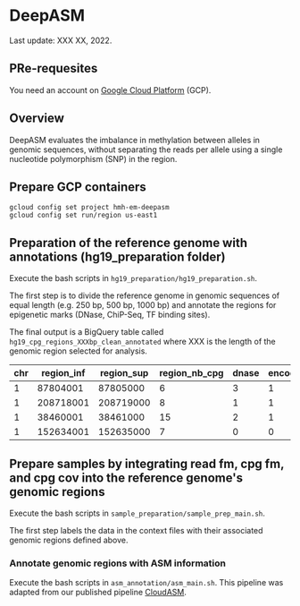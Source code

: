 # DeepASM

Last update: XXX XX, 2022.

## PRe-requesites

You need an account on [Google Cloud Platform](https://cloud.google.com/) (GCP).

## Overview

DeepASM evaluates the imbalance in methylation between alleles in genomic sequences, without separating the reads per allele using a single nucleotide polymorphism (SNP) in the region.

## Prepare GCP containers

```
gcloud config set project hmh-em-deepasm
gcloud config set run/region us-east1
```

## Preparation of the reference genome with annotations (hg19_preparation folder)

Execute the bash scripts in `hg19_preparation/hg19_preparation.sh`.

The first step is to divide the reference genome in genomic sequences of equal length (e.g. 250 bp, 500 bp, 1000 bp) and annotate the regions for epigenetic marks (DNase, ChiP-Seq, TF binding sites).

The final output is a BigQuery table called `hg19_cpg_regions_XXXbp_clean_annotated` where XXX is the length of the genomic region selected for analysis.

| chr | region_inf | region_sup | region_nb_cpg | dnase | encode_ChiP_V2 | tf_motifs |
| --- | ---------- | ---------- | ------------- | ----- | -------------- | --------- |
| 1   | 87804001   | 87805000   | 6             | 3     | 1              | 39        |
| 1   | 208718001  | 208719000  | 8             | 1     | 1              | 33        |
| 1   | 38460001   | 38461000   | 15            | 2     | 1              | 25        |
| 1   | 152634001  | 152635000  | 7             | 0     | 0              | 25        |

## Prepare samples by integrating read fm, cpg fm, and cpg cov into the reference genome's genomic regions

Execute the bash scripts in `sample_preparation/sample_prep_main.sh`.

The first step labels the data in the context files with their associated genomic regions defined above.

### Annotate genomic regions with ASM information

Execute the bash scripts in `asm_annotation/asm_main.sh`. This pipeline was adapted from our published pipeline [CloudASM](https://academic.oup.com/bioinformatics/article/36/11/3558/5771329?login=false).
